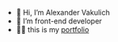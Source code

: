 - 👋 Hi, I’m Alexander Vakulich
- 👀 I’m front-end developer
- 👨‍💻 this is my [portfolio](https://Nirweint.github.io/my-portfolio)
